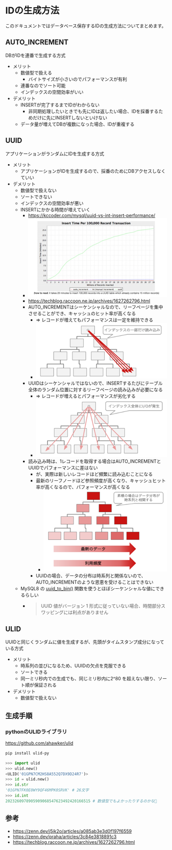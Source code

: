 # IDの生成方法
このドキュメントではデータベース保存するIDの生成方法についてまとめます。

## AUTO_INCREMENT
DBがIDを連番で生成する方式

- メリット
    - 数値型で扱える
        - バイトサイズが小さいのでパフォーマンスが有利
    - 連番なのでソート可能
    - インデックスの空間効率がいい
- デメリット
    - INSERTが完了するまでIDがわからない
        - 非同期処理したいときでも先にIDは返したい場合、IDを採番するためだけに先にINSERTしないといけない
    - データ量が増えてDBが複数になった場合、IDが重複する
## UUID
アプリケーションがランダムにIDを生成する方式

- メリット
    - アプリケーションがIDを生成するので、採番のためにDBアクセスしなくていい
- デメリット
    - 数値型で扱えない
    - ソートできない
    - インデックスの空間効率が悪い
    - INSERTにかかる時間が増えていく
        - https://kccoder.com/mysql/uuid-vs-int-insert-performance/
        - ![](images/01.png)
        - https://techblog.raccoon.ne.jp/archives/1627262796.html
        - AUTO_INCREMENTはシーケンシャルなので、リーフページを集中させることができ、キャッシュのヒット率が高くなる
            - => レコードが増えてもパフォーマンスは一定を維持できる
            - ![](images/02.png)
        - UUIDはシーケンシャルではないので、INSERTするたびにテーブル全体のランダム位置に対するリーフページの読み込みが必要になる
            - => レコードが増えるとパフォーマンスが劣化する
            - ![](images/03.png)
        - 読み込み時は、1レコードを取得する場合はAUTO_INCREMENTとUUIDでパフォーマンスに差はない
            - が、実際は新しいレコードほど頻繁に読み込むことになる
            - 最新のリーフノードほど参照頻度が高くなり、キャッシュヒット率が高くなるので、パフォーマンスが高くなる
                - ![](images/04.png)
            - UUIDの場合、データの分布は時系列と関係ないので、AUTO_INCREMENTのような恩恵を受けることはできない
    - MySQL8 の [uuid_to_bin()](https://dev.mysql.com/doc/refman/8.0/ja/miscellaneous-functions.html#function_uuid-to-bin) 関数を使うとほぼシーケンシャルな値にできるらしい
        - >  UUID 値がバージョン 1 形式に従っていない場合、時間部分スワッピングには利点がありません

## ULID
UUIDと同じくランダムに値を生成するが、先頭がタイムスタンプ成分になっている方式

- メリット
    - 時系列の並びになるため、UUIDの欠点を克服できる
    - ソートできる
    - 同一ミリ秒内での生成でも、同じミリ秒内に2^80 を超えない限り、ソート順が保証される
- デメリット
    - 数値型で扱えない


## 生成手順
### pythonのULIDライブラリ
https://github.com/ahawker/ulid
```sh
pip install ulid-py
```
```python
>>> import ulid
>>> ulid.new()
<ULID('01GPN7CM2HS8A552Q7DX9D24R7')>
>>> id = ulid.new()
>>> id.str
'01GPN7FK0E0WY9QF46MPK0SRVK' # 26文字
>>> id.int
2023260978905909068547623492420166515 # 数値型でもよかったりするのかな🤔
```

## 参考
- https://zenn.dev/j5ik2o/articles/a085ab3e3d0f197f6559
- https://zenn.dev/praha/articles/3c84e3818891c3
- https://techblog.raccoon.ne.jp/archives/1627262796.html
